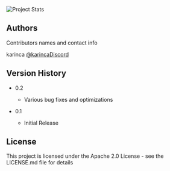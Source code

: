 ![Project Stats](https://github-readme-stats.vercel.app/api?username=karincaDev&theme=graywhite&show_icons=true)

## Authors

Contributors names and contact info

karinca 
[@karincaDiscord](https://twitter.com/karincaDiscord)

## Version History

* 0.2
    * Various bug fixes and optimizations

* 0.1
    * Initial Release

## License

This project is licensed under the Apache 2.0 License - see the LICENSE.md file for details
